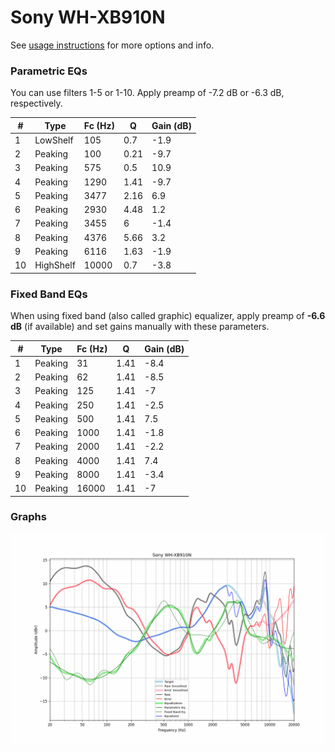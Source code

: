 # Sony WH-XB910N
See [usage instructions](https://github.com/jaakkopasanen/AutoEq#usage) for more options and info.

### Parametric EQs
You can use filters 1-5 or 1-10. Apply preamp of -7.2 dB or -6.3 dB, respectively.

|   # | Type      |   Fc (Hz) |    Q |   Gain (dB) |
|-----|-----------|-----------|------|-------------|
|   1 | LowShelf  |       105 | 0.7  |        -1.9 |
|   2 | Peaking   |       100 | 0.21 |        -9.7 |
|   3 | Peaking   |       575 | 0.5  |        10.9 |
|   4 | Peaking   |      1290 | 1.41 |        -9.7 |
|   5 | Peaking   |      3477 | 2.16 |         6.9 |
|   6 | Peaking   |      2930 | 4.48 |         1.2 |
|   7 | Peaking   |      3455 | 6    |        -1.4 |
|   8 | Peaking   |      4376 | 5.66 |         3.2 |
|   9 | Peaking   |      6116 | 1.63 |        -1.9 |
|  10 | HighShelf |     10000 | 0.7  |        -3.8 |

### Fixed Band EQs
When using fixed band (also called graphic) equalizer, apply preamp of **-6.6 dB** (if available) and set gains manually with these parameters.

|   # | Type    |   Fc (Hz) |    Q |   Gain (dB) |
|-----|---------|-----------|------|-------------|
|   1 | Peaking |        31 | 1.41 |        -8.4 |
|   2 | Peaking |        62 | 1.41 |        -8.5 |
|   3 | Peaking |       125 | 1.41 |        -7   |
|   4 | Peaking |       250 | 1.41 |        -2.5 |
|   5 | Peaking |       500 | 1.41 |         7.5 |
|   6 | Peaking |      1000 | 1.41 |        -1.8 |
|   7 | Peaking |      2000 | 1.41 |        -2.2 |
|   8 | Peaking |      4000 | 1.41 |         7.4 |
|   9 | Peaking |      8000 | 1.41 |        -3.4 |
|  10 | Peaking |     16000 | 1.41 |        -7   |

### Graphs
![](./Sony%20WH-XB910N.png)
